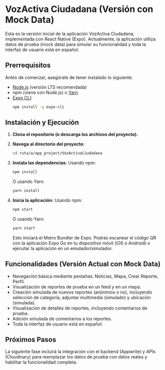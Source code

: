 # VozActiva Ciudadana (Versión con Mock Data)

Esta es la versión inicial de la aplicación VozActiva Ciudadana, implementada con React Native (Expo). Actualmente, la aplicación utiliza datos de prueba (mock data) para simular su funcionalidad y toda la interfaz de usuario está en español.

## Prerrequisitos

Antes de comenzar, asegúrate de tener instalado lo siguiente:

*   [Node.js](https://nodejs.org/) (versión LTS recomendada)
*   npm (viene con Node.js) o [Yarn](https://yarnpkg.com/)
*   [Expo CLI](https://docs.expo.dev/get-started/installation/):
    ```bash
    npm install -g expo-cli
    ```

## Instalación y Ejecución

1.  **Clona el repositorio (o descarga los archivos del proyecto).**

2.  **Navega al directorio del proyecto:**
    ```bash
    cd ruta/a/app_project/VozActivaCiudadana
    ```

3.  **Instala las dependencias:**
    Usando npm:
    ```bash
    npm install
    ```
    O usando Yarn:
    ```bash
    yarn install
    ```

4.  **Inicia la aplicación:**
    Usando npm:
    ```bash
    npm start
    ```
    O usando Yarn:
    ```bash
    yarn start
    ```
    Esto iniciará el Metro Bundler de Expo. Podrás escanear el código QR con la aplicación Expo Go en tu dispositivo móvil (iOS o Android) o ejecutar la aplicación en un emulador/simulador.

## Funcionalidades (Versión Actual con Mock Data)

*   Navegación básica mediante pestañas: Noticias, Mapa, Crear Reporte, Perfil.
*   Visualización de reportes de prueba en un feed y en un mapa.
*   Creación simulada de nuevos reportes (anónimos o no), incluyendo selección de categoría, adjuntar multimedia (simulado) y ubicación (simulada).
*   Visualización de detalles de reportes, incluyendo comentarios de prueba.
*   Adición simulada de comentarios a los reportes.
*   Toda la interfaz de usuario está en español.

## Próximos Pasos

La siguiente fase incluirá la integración con el backend (Appwrite) y APIs (Cloudinary) para reemplazar los datos de prueba con datos reales y habilitar la funcionalidad completa.
